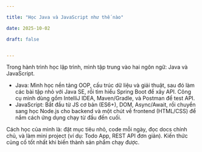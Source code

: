 ```yaml
---

title: "Học Java và JavaScript như thế nào"

date: 2025-10-02

draft: false


---
```


Trong hành trình học lập trình, mình tập trung vào hai ngôn ngữ: Java và JavaScript.

- Java: Mình học nền tảng OOP, cấu trúc dữ liệu và giải thuật, sau đó làm các bài tập nhỏ với Java SE, rồi tìm hiểu Spring Boot để xây API. Công cụ mình dùng gồm IntelliJ IDEA, Maven/Gradle, và Postman để test API.
- JavaScript: Bắt đầu từ JS cơ bản (ES6+), DOM, Async/Await, rồi chuyển sang học Node.js cho backend và một chút về frontend (HTML/CSS) để nắm cách ứng dụng chạy từ đầu đến cuối.

Cách học của mình là: đặt mục tiêu nhỏ, code mỗi ngày, đọc docs chính chủ, và làm mini project (ví dụ: Todo App, REST API đơn giản). Kiến thức củng cố tốt nhất khi biến thành sản phẩm chạy được.
